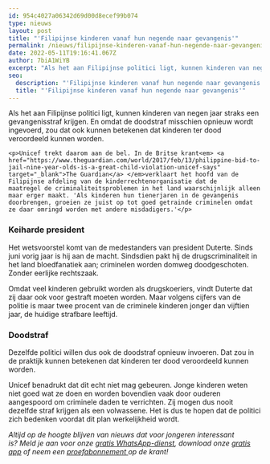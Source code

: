 ```yaml
---
id: 954c4027a06342d69d00d8ecef99b074
type: nieuws
layout: post
title: "'Filipijnse kinderen vanaf hun negende naar gevangenis'"
permalink: /nieuws/filipijnse-kinderen-vanaf-hun-negende-naar-gevangenis/
date: 2022-05-11T19:16:41.067Z
author: 7biA1WiYB
excerpt: "Als het aan Filipijnse politici ligt, kunnen kinderen van negen jaar straks een gevangenisstraf krijgen. En omdat de doodstraf misschien opnieuw wordt ingevoerd, zou dat ook kunnen betekenen dat kinderen ter dood veroordeeld kunnen worden.  "
seo:
  description: "'Filipijnse kinderen vanaf hun negende naar gevangenis'"
  title: "'Filipijnse kinderen vanaf hun negende naar gevangenis'"
---
```

Als het aan Filipijnse politici ligt, kunnen kinderen van negen jaar straks een gevangenisstraf krijgen. En omdat de doodstraf misschien opnieuw wordt ingevoerd, zou dat ook kunnen betekenen dat kinderen ter dood veroordeeld kunnen worden.  

    <p>Unicef trekt daarom aan de bel. In de Britse krant<em> <a href="https://www.theguardian.com/world/2017/feb/13/philippine-bid-to-jail-nine-year-olds-is-a-great-child-violation-unicef-says" target="_blank">The Guardian</a> </em>verklaart het hoofd van de Filipijnse afdeling van de kinderrechtenorganisatie dat de maatregel de criminaliteitsproblemen in het land waarschijnlijk alleen maar erger maakt. 'Als kinderen hun tienerjaren in de gevangenis doorbrengen, groeien ze juist op tot goed getrainde criminelen omdat ze daar omringd worden met andere misdadigers.'</p>
<h3>Keiharde president</h3>
<p>Het wetsvoorstel komt van de medestanders van president Duterte. Sinds juni vorig jaar is hij aan de macht. Sindsdien pakt hij de drugscriminaliteit in het land bloedfanatiek aan; criminelen worden domweg doodgeschoten. Zonder eerlijke rechtszaak.</p>
<p>Omdat veel kinderen gebruikt worden als drugskoeriers, vindt Duterte dat zij daar ook voor gestraft moeten worden. Maar volgens cijfers van de politie is maar twee procent van de criminele kinderen jonger dan vijftien jaar, de huidige strafbare leeftijd.</p>
<h3>Doodstraf</h3>
<p>Dezelfde politici willen dus ook de doodstraf opnieuw invoeren. Dat zou in de praktijk kunnen betekenen dat kinderen ter dood veroordeeld kunnen worden.</p>
<p>Unicef benadrukt dat dit echt niet mag gebeuren. Jonge kinderen weten niet goed wat ze doen en worden bovendien vaak door ouderen aangespoord om criminele daden te verrichten. Zij mogen dus nooit dezelfde straf krijgen als een volwassene. Het is dus te hopen dat de politici zich bedenken voordat dit plan werkelijkheid wordt.</p>
<p><em>Altijd op de hoogte blijven van nieuws dat voor jongeren interessant is? Meld je aan voor onze </em><a href="https://7dagen.netlify.app/whatsapp"><em>gratis WhatsApp-dienst</em></a><em>, download onze </em><a href="https://7dagen.netlify.app/app"><em>gratis app</em></a><em> of neem een </em><a href="https://abonneren.sevendays.nl/abonneren/abonnementen/ae/artikel"><em>proefabonnement </em></a><em>op de krant!</em></p>  
